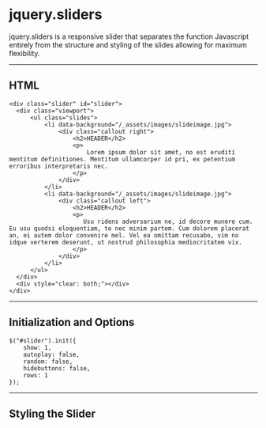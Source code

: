 # jquery.sliders

jquery.sliders is a responsive slider that separates the function Javascript entirely from the structure and styling of the slides allowing for maximum flexibility.


----------------------------------------------------
HTML
----------------------------------------------------
```
<div class="slider" id="slider">
  <div class="viewport">
      <ul class="slides">
          <li data-background="/_assets/images/slideimage.jpg">
              <div class="callout right">
                  <h2>HEADER</h2>
                  <p>
                      Lorem ipsum dolor sit amet, no est eruditi mentitum definitiones. Mentitum ullamcorper id pri, ex petentium erroribus interpretaris nec.
                  </p>
              </div>
          </li>
          <li data-background="/_assets/images/slideimage.jpg">
              <div class="callout left">
                  <h2>HEADER</h2>
                  <p>
                     Usu ridens adversarium ne, id decore munere cum. Eu usu quodsi eloquentiam, te nec minim partem. Cum dolorem placerat an, ei autem dolor convenire mel. Vel ea omittam recusabo, vim no idque verterem deserunt, ut nostrud philosophia mediocritatem vix.
                  </p>
              </div>
          </li>
      </ul>
  </div>
  <div style="clear: both;"></div>
</div>
```

----------------------------------------------------
Initialization and Options
----------------------------------------------------

```
$("#slider").init({
    show: 1,
    autoplay: false,
    random: false,
    hidebuttons: false,
    rows: 1
});

```


----------------------------------------------------
Styling the Slider
----------------------------------------------------

